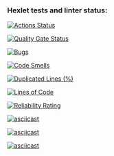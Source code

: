 ### Hexlet tests and linter status:

[![Actions Status](https://github.com/BuilovAlmaty/python-project-49/actions/workflows/hexlet-check.yml/badge.svg)](https://github.com/BuilovAlmaty/python-project-49/actions)

[![Quality Gate Status](https://sonarcloud.io/api/project_badges/measure?project=BuilovAlmaty_python-project-49&metric=alert_status)](https://sonarcloud.io/summary/new_code?id=BuilovAlmaty_python-project-49)

[![Bugs](https://sonarcloud.io/api/project_badges/measure?project=BuilovAlmaty_python-project-49&metric=bugs)](https://sonarcloud.io/summary/new_code?id=BuilovAlmaty_python-project-49)

[![Code Smells](https://sonarcloud.io/api/project_badges/measure?project=BuilovAlmaty_python-project-49&metric=code_smells)](https://sonarcloud.io/summary/new_code?id=BuilovAlmaty_python-project-49)

[![Duplicated Lines (%)](https://sonarcloud.io/api/project_badges/measure?project=BuilovAlmaty_python-project-49&metric=duplicated_lines_density)](https://sonarcloud.io/summary/new_code?id=BuilovAlmaty_python-project-49)

[![Lines of Code](https://sonarcloud.io/api/project_badges/measure?project=BuilovAlmaty_python-project-49&metric=ncloc)](https://sonarcloud.io/summary/new_code?id=BuilovAlmaty_python-project-49)

[![Reliability Rating](https://sonarcloud.io/api/project_badges/measure?project=BuilovAlmaty_python-project-49&metric=reliability_rating)](https://sonarcloud.io/summary/new_code?id=BuilovAlmaty_python-project-49)

[![asciicast](https://asciinema.org/a/QrLtuorrax53enCpOSlUYXXFZ.svg)](https://asciinema.org/a/QrLtuorrax53enCpOSlUYXXFZ)

[![asciicast](https://asciinema.org/a/OcvSwu5E5GGbRWENyI6H1rEWC.svg)](https://asciinema.org/a/OcvSwu5E5GGbRWENyI6H1rEWC)

[![asciicast](https://asciinema.org/a/P7OPHRKVdZdOMGntTBwYNtADD.svg)](https://asciinema.org/a/P7OPHRKVdZdOMGntTBwYNtADD)
